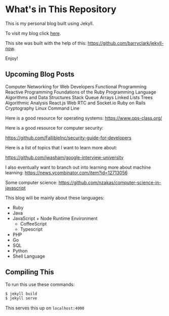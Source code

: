 # What's in This Repository

This is my personal blog built using Jekyll.

To visit my blog click [here](www.jtamsut.com).

This site was built with the help of this: https://github.com/barryclark/jekyll-now.

Enjoy!

## Upcoming Blog Posts

Computer Networking for Web Developers
Functional Programming
Reactive Programming
Foundations of the Ruby Programming Language
Algorithms and Data Structures
  Stack
  Queue
  Arrays
  Linked Lists
  Trees
  Algorithmic Analysis
React.js
Web RTC and Socket.io
Ruby on Rails
Cryptography
Linux Command Line

Here is a good resource for operating systems:
https://www.ops-class.org/

Here is a good resource for computer security:

https://github.com/FallibleInc/security-guide-for-developers

Here is a list of topics that I want to learn more about:

https://github.com/jwasham/google-interview-university

I also eventually want to branch out into learning more about machine learning: https://news.ycombinator.com/item?id=12713056

Some computer science: https://github.com/nzakas/computer-science-in-javascript

This blog will be mainly about these languages:

 * Ruby
 * Java
 * JavaScript + Node Runtime Environment
    * CoffeeScript
    * Typescript
 * PHP
 * Go
 * SQL
 * Python
 * Shell Language

 ## Compiling This

 To run this use these commands:

 ```sh
 $ jekyll build
 $ jekyll serve
 ```

 This serves this up on `localhost:4000`
